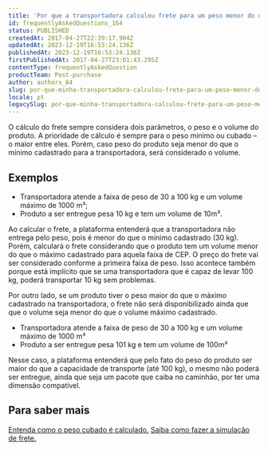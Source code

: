 ```yaml
---
title: 'Por que a transportadora calculou frete para um peso menor do que o mínimo configurado?'
id: frequentlyAskedQuestions_164
status: PUBLISHED
createdAt: 2017-04-27T22:39:17.904Z
updatedAt: 2023-12-19T16:53:24.136Z
publishedAt: 2023-12-19T16:53:24.136Z
firstPublishedAt: 2017-04-27T23:01:43.295Z
contentType: frequentlyAskedQuestion
productTeam: Post-purchase
author: authors_84
slug: por-que-minha-transportadora-calculou-frete-para-um-peso-menor-do-que-o-minimo-configurado
locale: pt
legacySlug: por-que-minha-transportadora-calculou-frete-para-um-peso-menor-do-que-o-minimo-configurado
---
```


O cálculo do frete sempre considera dois parâmetros, o peso e o volume do produto. A prioridade de cálculo é sempre para o peso mínimo ou cubado &#8211; o maior entre eles. Porém, caso peso do produto seja menor do que o mínimo cadastrado para a transportadora, será considerado o volume.

## Exemplos

- Transportadora atende a faixa de peso de 30 a 100 kg e um volume máximo de 1000 m³;
- Produto a ser entregue pesa 10 kg e tem um volume de 10m³.

Ao calcular o frete, a plataforma entenderá que a transportadora não entrega pelo peso, pois é menor do que o mínimo cadastrado (30 kg). Porém, calculará o frete considerando que o produto tem um volume menor do que o máximo cadastrado para aquela faixa de CEP. O preço do frete vai ser considerado conforme a primeira faixa de peso. Isso acontece também porque está implícito que se uma transportadora que é capaz de levar 100 kg, poderá transportar 10 kg sem problemas.

Por outro lado, se um produto tiver o peso maior do que o máximo cadastrado na transportadora, o frete não será disponibilizado ainda que que o volume seja menor do que o volume máximo cadastrado.

- Transportadora atende a faixa de peso de 30 a 100 kg e um volume máximo de 1000 m³
- Produto a ser entregue pesa 101 kg e tem um volume de 100m³

Nesse caso, a plataforma entenderá que pelo fato do peso do produto ser maior do que a capacidade de transporte (até 100 kg), o mesmo não poderá ser entregue, ainda que seja um pacote que caiba no caminhão, por ter uma dimensão compatível.

## Para saber mais

[Entenda como o peso cubado é calculado.](/pt/tutorial/como-o-peso-cubado-e-calculado/)
[Saiba como fazer a simulação de frete.](/pt/tutorial/simulacao-de-frete/)
